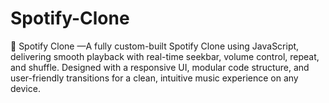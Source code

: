 # Spotify-Clone
🎵 Spotify Clone —A fully custom-built Spotify Clone using JavaScript, delivering smooth playback with real-time seekbar, volume control, repeat, and shuffle. Designed with a responsive UI, modular code structure, and user-friendly transitions for a clean, intuitive music experience on any device.

